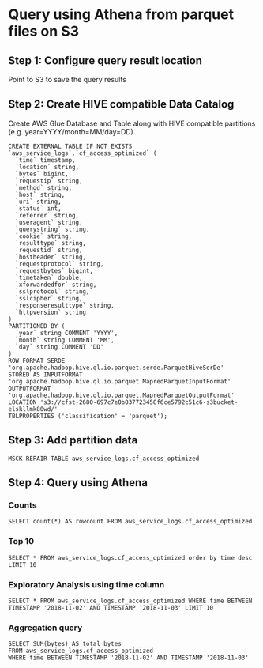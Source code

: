 # Query using Athena from parquet files on S3

## Step 1: Configure query result location
Point to S3 to save the query results

## Step 2: Create HIVE compatible Data Catalog
Create AWS Glue Database and Table along with HIVE compatible partitions (e.g. year=YYYY/month=MM/day=DD)
```
CREATE EXTERNAL TABLE IF NOT EXISTS `aws_service_logs`.`cf_access_optimized` (
  `time` timestamp,
  `location` string,
  `bytes` bigint,
  `requestip` string,
  `method` string,
  `host` string,
  `uri` string,
  `status` int,
  `referrer` string,
  `useragent` string,
  `querystring` string,
  `cookie` string,
  `resulttype` string,
  `requestid` string,
  `hostheader` string,
  `requestprotocol` string,
  `requestbytes` bigint,
  `timetaken` double,
  `xforwardedfor` string,
  `sslprotocol` string,
  `sslcipher` string,
  `responseresulttype` string,
  `httpversion` string
)
PARTITIONED BY (
  `year` string COMMENT 'YYYY',
  `month` string COMMENT 'MM',
  `day` string COMMENT 'DD'
)
ROW FORMAT SERDE 'org.apache.hadoop.hive.ql.io.parquet.serde.ParquetHiveSerDe'
STORED AS INPUTFORMAT 'org.apache.hadoop.hive.ql.io.parquet.MapredParquetInputFormat' OUTPUTFORMAT 'org.apache.hadoop.hive.ql.io.parquet.MapredParquetOutputFormat'
LOCATION 's3://cfst-2680-697c7e0b037723458f6ce5792c51c6-s3bucket-elskllmk80wd/'
TBLPROPERTIES ('classification' = 'parquet');
```

## Step 3: Add partition data
```
MSCK REPAIR TABLE aws_service_logs.cf_access_optimized
```

## Step 4: Query using Athena
### Counts
```
SELECT count(*) AS rowcount FROM aws_service_logs.cf_access_optimized
```
### Top 10 
```
SELECT * FROM aws_service_logs.cf_access_optimized order by time desc LIMIT 10
```
### Exploratory Analysis using time column
```
SELECT * FROM aws_service_logs.cf_access_optimized WHERE time BETWEEN TIMESTAMP '2018-11-02' AND TIMESTAMP '2018-11-03' LIMIT 10
```
### Aggregation query
```
SELECT SUM(bytes) AS total_bytes
FROM aws_service_logs.cf_access_optimized
WHERE time BETWEEN TIMESTAMP '2018-11-02' AND TIMESTAMP '2018-11-03'
```

